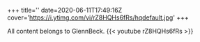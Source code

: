 +++
title=''
date=2020-06-11T17:49:16Z
cover='https://i.ytimg.com/vi/rZ8HQHs6fRs/hqdefault.jpg'
+++

All content belongs to GlennBeck.
{{< youtube rZ8HQHs6fRs >}}
